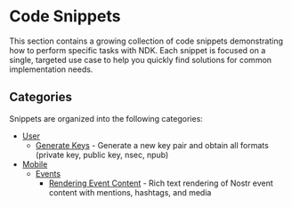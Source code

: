 # Code Snippets

This section contains a growing collection of code snippets demonstrating how to perform specific tasks with NDK. Each snippet is focused on a single, targeted use case to help you quickly find solutions for common implementation needs.

## Categories

Snippets are organized into the following categories:

- [User](./user/)
    - [Generate Keys](./user/generate-keys.md) - Generate a new key pair and obtain all formats (private key, public key, nsec, npub)
- [Mobile](./mobile/)
    - [Events](./mobile/events/)
        - [Rendering Event Content](./mobile/events/rendering-event-content.md) - Rich text rendering of Nostr event content with mentions, hashtags, and media
